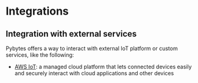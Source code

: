 # Integrations

## Integration with external services <a id="integration-with-external-services"></a>

Pybytes offers a way to interact with external IoT platform or custom services, like the following:

* ​[AWS IoT](/v/development_release/pybytes/integrations/amazon-iot): a managed cloud platform that lets connected devices easily and securely interact with cloud applications and other devices

